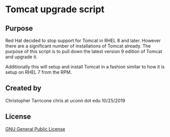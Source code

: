 # Tomcat upgrade script

## Purpose

Red Hat decided to stop support for Tomcat in RHEL 8 and later. However there are a significant number of installations of Tomcat already. The purpose of this script is to pull down the latest version 9 edition of Tomcat and upgrade it.

Additionally this will setup and install Tomcat in a fashion similar to how it is setup on RHEL 7 from the RPM.

## Created by

Christopher Tarricone
chris at uconn dot edu
10/25/2019

## License

[GNU General Public License](https://www.gnu.org/licenses/gpl-3.0.md)